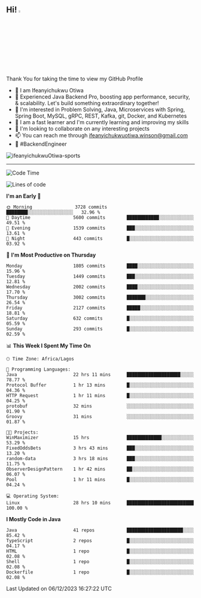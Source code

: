 <!-- BLOG-POST-LIST:START --><!-- BLOG-POST-LIST:END -->

## Hi! <img src="https://media.giphy.com/media/hvRJCLFzcasrR4ia7z/giphy.gif" width="4%"> 

Thank You for taking the time to view my GitHub Profile

- 👋 I am Ifeanyichukwu Otiwa
- 🚀 Experienced Java Backend Pro, boosting app performance, security, & scalability. Let's build something extraordinary together!
- 👀 I'm interested in Problem Solving, Java, Microservices with Spring, Spring Boot, MySQL, gRPC, REST, Kafka, git, Docker, and Kubernetes
- 🌱 I am a fast learner and I'm currently learning and improving my skills
- 💞️ I'm looking to collaborate on any interesting projects
- 📫 You can reach me through ifeanyichukwuotiwa.winson@gmail.com
- 🚀 #BackendEngineer

<p align="left" marginTop="10px"> <img src="https://komarev.com/ghpvc/?username=ifeanyichukwuOtiwa-sports&label=Profile%20views&color=0e75b6&style=for-the-badge" alt="ifeanyichukwuOtiwa-sports" /> </p>

***

<!--START_SECTION:waka-->
![Code Time](http://img.shields.io/badge/Code%20Time-2%2C017%20hrs%2026%20mins-blue)

![Lines of code](https://img.shields.io/badge/From%20Hello%20World%20I%27ve%20Written-4.1%20million%20lines%20of%20code-blue)

**I'm an Early 🐤** 

```text
🌞 Morning                3728 commits        ████████░░░░░░░░░░░░░░░░░   32.96 % 
🌆 Daytime                5600 commits        ████████████░░░░░░░░░░░░░   49.51 % 
🌃 Evening                1539 commits        ███░░░░░░░░░░░░░░░░░░░░░░   13.61 % 
🌙 Night                  443 commits         █░░░░░░░░░░░░░░░░░░░░░░░░   03.92 % 
```
📅 **I'm Most Productive on Thursday** 

```text
Monday                   1805 commits        ████░░░░░░░░░░░░░░░░░░░░░   15.96 % 
Tuesday                  1449 commits        ███░░░░░░░░░░░░░░░░░░░░░░   12.81 % 
Wednesday                2002 commits        ████░░░░░░░░░░░░░░░░░░░░░   17.70 % 
Thursday                 3002 commits        ███████░░░░░░░░░░░░░░░░░░   26.54 % 
Friday                   2127 commits        █████░░░░░░░░░░░░░░░░░░░░   18.81 % 
Saturday                 632 commits         █░░░░░░░░░░░░░░░░░░░░░░░░   05.59 % 
Sunday                   293 commits         █░░░░░░░░░░░░░░░░░░░░░░░░   02.59 % 
```


📊 **This Week I Spent My Time On** 

```text
🕑︎ Time Zone: Africa/Lagos

💬 Programming Languages: 
Java                     22 hrs 11 mins      ████████████████████░░░░░   78.77 % 
Protocol Buffer          1 hr 13 mins        █░░░░░░░░░░░░░░░░░░░░░░░░   04.36 % 
HTTP Request             1 hr 11 mins        █░░░░░░░░░░░░░░░░░░░░░░░░   04.25 % 
protobuf                 32 mins             ░░░░░░░░░░░░░░░░░░░░░░░░░   01.90 % 
Groovy                   31 mins             ░░░░░░░░░░░░░░░░░░░░░░░░░   01.87 % 

🐱‍💻 Projects: 
WinMaximizer             15 hrs              █████████████░░░░░░░░░░░░   53.29 % 
FixedOddsBets            3 hrs 43 mins       ███░░░░░░░░░░░░░░░░░░░░░░   13.20 % 
random-data              3 hrs 18 mins       ███░░░░░░░░░░░░░░░░░░░░░░   11.75 % 
ObserverDesignPattern    1 hr 42 mins        ██░░░░░░░░░░░░░░░░░░░░░░░   06.07 % 
Pool                     1 hr 11 mins        █░░░░░░░░░░░░░░░░░░░░░░░░   04.24 % 

💻 Operating System: 
Linux                    28 hrs 10 mins      █████████████████████████   100.00 % 
```

**I Mostly Code in Java** 

```text
Java                     41 repos            █████████████████████░░░░   85.42 % 
TypeScript               2 repos             █░░░░░░░░░░░░░░░░░░░░░░░░   04.17 % 
HTML                     1 repo              █░░░░░░░░░░░░░░░░░░░░░░░░   02.08 % 
Shell                    1 repo              █░░░░░░░░░░░░░░░░░░░░░░░░   02.08 % 
Dockerfile               1 repo              █░░░░░░░░░░░░░░░░░░░░░░░░   02.08 % 
```




 Last Updated on 06/12/2023 16:27:22 UTC
<!--END_SECTION:waka-->

<!--
<p align="center">
![trophy](https://github-profile-trophy.vercel.app/?username=ifeanyichukwuOtiwa-sports&theme=onedark) (https://github.com/ryo-ma/github-profile-trophy)
</p>
-->

<!---
ifeanyi-otiwa/ifeanyi-otiwa is a ✨ special ✨ repository because its `README.md` (this file) appears on your GitHub profile.
You can click the Preview link to take a look at your changes.
--->
